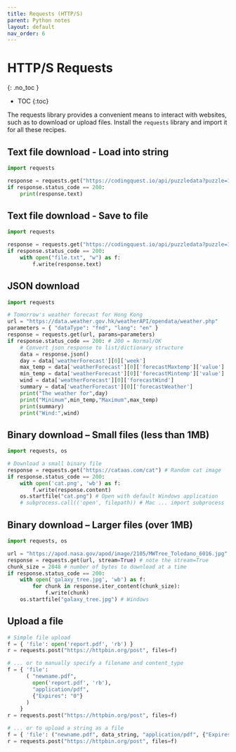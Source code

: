 ```yaml
---
title: Requests (HTTP/S)
parent: Python notes
layout: default
nav_order: 6
---
```


# HTTP/S Requests
{: .no_toc }

- TOC
{:toc} 

The requests library provides a convenient means to interact with websites, such as to download or upload files. Install the `requests` library and import it for all these recipes.

## Text file download - Load into string

```py
import requests

response = requests.get("https://codingquest.io/api/puzzledata?puzzle=1")
if response.status_code == 200:
    print(response.text)
```

## Text file download - Save to file

```py
import requests

response = requests.get("https://codingquest.io/api/puzzledata?puzzle=1")
if response.status_code == 200:
    with open("file.txt", "w") as f:
        f.write(response.text)
```

## JSON download

```py
import requests

# Tomorrow's weather forecast for Hong Kong
url = "https://data.weather.gov.hk/weatherAPI/opendata/weather.php"
parameters = { "dataType": "fnd", "lang": "en" }
response = requests.get(url, params=parameters)
if response.status_code == 200: # 200 = Normal/OK
    # Convert json response to list/dictionary structure
    data = response.json() 
    day = data['weatherForecast'][0]['week']
    max_temp = data['weatherForecast'][0]['forecastMaxtemp']['value']
    min_temp = data['weatherForecast'][0]['forecastMintemp']['value']
    wind = data['weatherForecast'][0]['forecastWind']
    summary = data['weatherForecast'][0]['forecastWeather']
    print("The weather for",day)
    print("Minimum",min_temp,"Maximum",max_temp)
    print(summary)
    print("Wind:",wind)
```

## Binary download – Small files (less than 1MB)

```py
import requests, os

# Download a small binary file
response = requests.get("https://cataas.com/cat") # Random cat image
if response.status_code == 200:
    with open('cat.png', 'wb') as f:
        f.write(response.content)
    os.startfile("cat.png") # Open with default Windows application
    # subprocess.call(('open', filepath)) # Mac ... import subprocess
```

## Binary download – Larger files (over 1MB)

```py
import requests, os

url = "https://apod.nasa.gov/apod/image/2105/MWTree_Toledano_6016.jpg"
response = requests.get(url, stream=True) # note the stream=True
chunk_size = 2048 # number of bytes to download at a time
if response.status_code == 200:
    with open('galaxy_tree.jpg', 'wb') as f:
        for chunk in response.iter_content(chunk_size):
            f.write(chunk)
    os.startfile("galaxy_tree.jpg") # Windows
```

## Upload a file

```py
# Simple file upload
f = { 'file': open('report.pdf', 'rb') }
r = requests.post("https://httpbin.org/post", files=f)

# ... or to manually specify a filename and content_type
f = { 'file': 
      ( "newname.pdf", 
        open('report.pdf', 'rb'), 
        "application/pdf", 
        {"Expires": "0"} 
      )
    }
r = requests.post("https://httpbin.org/post", files=f)

# ... or to upload a string as a file
f = { 'file': ("newname.pdf", data_string, "application/pdf", {"Expires": "0"} ) }
r = requests.post("https://httpbin.org/post", files=f)
```

